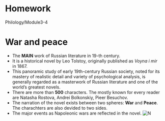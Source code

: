# Homework
Philology/Module3-4
# War and peace
+ The **MAIN** work of Russian literature in 19-th century.
+ It is a historical novel by Leo Tolstoy, originally published as *Voyna i mir* in 1867. 
+ This panoramic study of early 19th-century Russian society, noted for its mastery of realistic detail and variety of psychological analysis, is generally regarded as a masterwork of Russian literature and one of the world’s greatest novels.
+ There are more than **500** characters. The mostly known for every reader are Natasha Rostova, Andrei Bolkonskiy, Pieer Besuchov.
+ The narration of the novel exists between two spheres: **War** and **Peace**. The charachters are also devided to two sides.
+ The major events as Napoleonic wars are reflected in the novel.
![N](https://www.kp.ru/daily/26526.3/3542932/.jpeg)

